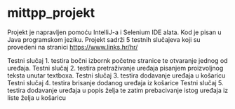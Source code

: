 # mittpp_projekt

Projekt je napravljen pomoću IntelliJ-a i Selenium IDE alata. Kod je pisan u Java programskom jeziku.
Projekt sadrži 5 testnih slučajeva koji su provedeni na stranici https://www.links.hr/hr/

Testni slučaj 1. testira bočni izbornk početne stranice te otvaranje jednog od uređaja.
Testni slučaj 2. testira pretraživanje uređaja pisanjem proizvoljnog teksta unutar textboxa.
Testni slučaj 3. testira dodavanje uređaja u košaricu
Testni slučaj 4. testira brisanje dodanog uređaja iz košarice
Testni slučaj 5. testira dodavanje uređaja u popis želja te zatim prebacivanje istog uređaja iz liste želja u košaricu
